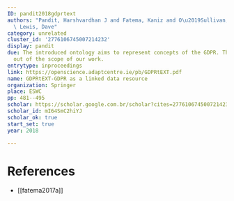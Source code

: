 ```yaml
---
ID: pandit2018gdprtext
authors: "Pandit, Harshvardhan J and Fatema, Kaniz and O\u2019Sullivan, Declan and\
  \ Lewis, Dave"
category: unrelated
cluster_id: '2776106745007214232'
display: pandit
due: The introduced ontology aims to represent concepts of the GDPR. This goal is
  out of the scope of our work.
entrytype: inproceedings
link: https://openscience.adaptcentre.ie/pb/GDPRtEXT.pdf
name: GDPRtEXT-GDPR as a linked data resource
organization: Springer
place: ESWC
pp: 481--495
scholar: https://scholar.google.com.br/scholar?cites=2776106745007214232&as_sdt=2005&sciodt=0,5&hl=en
scholar_id: mI64SmC2hiYJ
scholar_ok: true
start_set: true
year: 2018

---
```


# References

- [[fatema2017a]]

